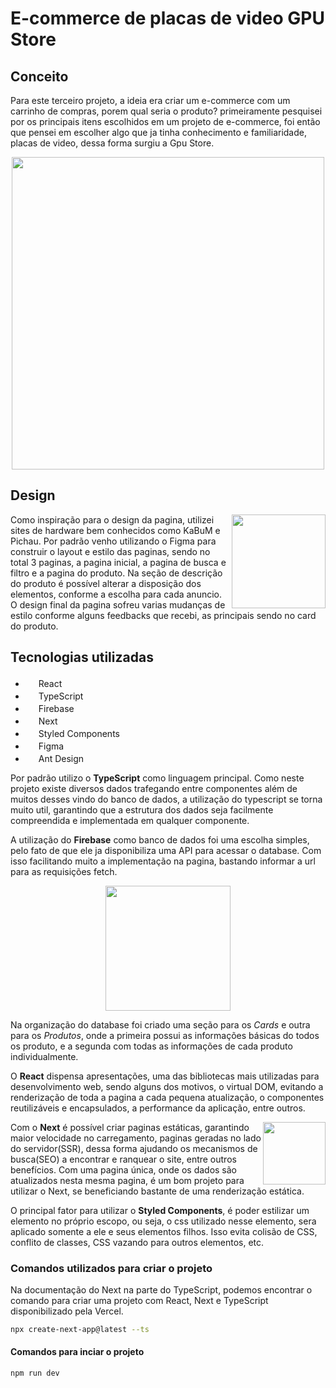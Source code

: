 # E-commerce de placas de video GPU Store

## Conceito

Para este terceiro projeto, a ideia era criar um e-commerce com um carrinho de compras, porem qual seria o produto? primeiramente pesquisei por os principais itens escolhidos em um projeto de e-commerce, foi então que pensei em escolher algo que ja tinha conhecimento e familiaridade, placas de video, dessa forma surgiu a Gpu Store.

<div align="center">

<img src="https://user-images.githubusercontent.com/121033909/228625883-201f228b-7e09-47c8-bb1c-1903a5aa324f.png" height="500"/>

</div>

## Design

<img src="https://user-images.githubusercontent.com/121033909/228636014-671c2620-5e75-4e4d-b8f9-ea78ccd0650a.png" height="150" align="right" />

Como inspiração para o design da pagina, utilizei sites de hardware bem conhecidos como KaBuM e Pichau. Por padrão venho utilizando o Figma para construir o layout e estilo das paginas, sendo no total 3 paginas, a pagina inicial, a pagina de busca e filtro e a pagina do produto. Na seção de descrição do produto é possível alterar a disposição dos elementos, conforme a escolha para cada anuncio. O design final da pagina sofreu varias mudanças de estilo conforme alguns feedbacks que recebi, as principais sendo no card do produto.

## Tecnologias utilizadas

<ul list-style="none">
  <li><img src="https://cdn.jsdelivr.net/gh/devicons/devicon/icons/react/react-original.svg" height="17" /> React</li>
  <li><img src="https://cdn.jsdelivr.net/gh/devicons/devicon/icons/typescript/typescript-original.svg" height="17" /> TypeScript</li>
  <li><img src="https://cdn.jsdelivr.net/gh/devicons/devicon/icons/firebase/firebase-plain.svg" height="17"/> Firebase</li>
  <li><img src="https://user-images.githubusercontent.com/121033909/218092081-8feb03b4-7444-4018-a550-e704a77bc53f.svg" height="17" /> Next</li>
  <li><img src="https://user-images.githubusercontent.com/121033909/218092677-03759c36-3450-4cdb-be27-24e892913862.png" height="17"/> Styled Components</li>
  <li><img src="https://cdn.jsdelivr.net/gh/devicons/devicon/icons/figma/figma-original.svg" height="17"/> Figma</li>
  <li><img src="https://user-images.githubusercontent.com/121033909/221358245-ca4d0013-8f56-45b4-afd8-c8d6545645e7.svg" height="17"/> Ant Design</li>
</ul>

Por padrão utilizo o **TypeScript** como linguagem principal. Como neste projeto existe diversos dados trafegando entre componentes além de muitos desses vindo do banco de dados, a utilização do typescript se torna muito util, garantindo que a estrutura dos dados seja facilmente compreendida e implementada em qualquer componente.

A utilização do **Firebase** como banco de dados foi uma escolha simples, pelo fato de que ele ja disponibiliza uma API para acessar o database. Com isso facilitando muito a implementação na pagina, bastando informar a url para as requisições fetch. 

<div align="center">

<img src="https://user-images.githubusercontent.com/121033909/228680306-eb228692-0be9-4ff6-b1e2-6acd4bea8118.png" height="200"/>

</div>

Na organização do database foi criado uma seção para os *Cards* e outra para os *Produtos*, onde a primeira possui as informações básicas do todos os produto, e a segunda com todas as informações de cada produto individualmente.

O **React** dispensa apresentações, uma das bibliotecas mais utilizadas para desenvolvimento web, sendo alguns dos motivos, o virtual DOM, evitando a renderização de toda a pagina a cada pequena atualização, o componentes reutilizáveis e encapsulados, a performance da aplicação, entre outros.

<img src="https://user-images.githubusercontent.com/121033909/218168778-d2d3398e-c95e-40af-b8ed-af150cb9bc16.png" height="100" align="right" />
  
Com o **Next** é possível criar paginas estáticas, garantindo maior velocidade no carregamento, paginas geradas no lado do servidor(SSR), dessa forma ajudando os mecanismos de busca(SEO) a encontrar e ranquear o site, entre outros benefícios. Com uma pagina única, onde os dados são atualizados nesta mesma pagina, é um bom projeto para utilizar o Next, se beneficiando bastante de uma renderização estática.

O principal fator para utilizar o **Styled Components**, é poder estilizar um elemento no próprio escopo, ou seja, o css utilizado nesse elemento, sera aplicado somente a ele e seus elementos filhos. Isso evita colisão de CSS, conflito de classes, CSS vazando para outros elementos, etc.

### Comandos utilizados para criar o projeto

Na documentação do Next na parte do TypeScript, podemos encontrar o comando para criar uma projeto com React, Next e TypeScript disponibilizado pela Vercel.

```bash
npx create-next-app@latest --ts
```

#### Comandos para inciar o projeto

```bash
npm run dev
```